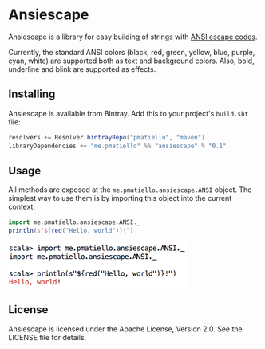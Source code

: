# Ansiescape

Ansiescape is a library for easy building of strings with
[ANSI escape codes](https://en.wikipedia.org/wiki/ANSI_escape_code).

Currently, the standard ANSI colors (black, red, green, yellow, blue, purple, cyan, white) are supported both as text
and background colors. Also, bold, underline and blink are supported as effects.

## Installing

Ansiescape is available from Bintray. Add this to your project's `build.sbt` file:

```scala
resolvers += Resolver.bintrayRepo("pmatiello", "maven")
libraryDependencies += "me.pmatiello" %% "ansiescape" % "0.1"
```

## Usage

All methods are exposed at the `me.pmatiello.ansiescape.ANSI` object. The simplest way to use them is by importing
this object into the current context.

```scala
import me.pmatiello.ansiescape.ANSI._
println(s"${red("Hello, world")}!")
```

![Screenshot for the example](misc/screenshot-example.png)

## License

Ansiescape is licensed under the Apache License, Version 2.0. See the LICENSE file for details.

